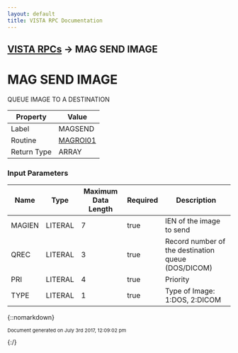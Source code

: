 ```yaml
---
layout: default
title: VISTA RPC Documentation
---
```


## [VISTA RPCs](TableOfContents) &#8594; MAG SEND IMAGE
# MAG SEND IMAGE

QUEUE IMAGE TO A DESTINATION

Property | Value
--- | ---
Label | MAGSEND
Routine | [MAGROI01](http://code.osehra.org/dox/Routine_MAGROI01_source.html)
Return Type | ARRAY


### Input Parameters

Name | Type | Maximum Data Length | Required | Description
--- | --- | --- | --- | ---
MAGIEN | LITERAL | 7 | true | IEN of the image to send
QREC | LITERAL | 3 | true | Record number of the destination queue (DOS/DICOM)
PRI | LITERAL | 4 | true | Priority
TYPE | LITERAL | 1 | true | Type of Image: 1:DOS, 2:DICOM



{::nomarkdown} <br/><p style="font-size: 11px">Document generated on July 3rd 2017, 12:09:02 pm</p>{:/}